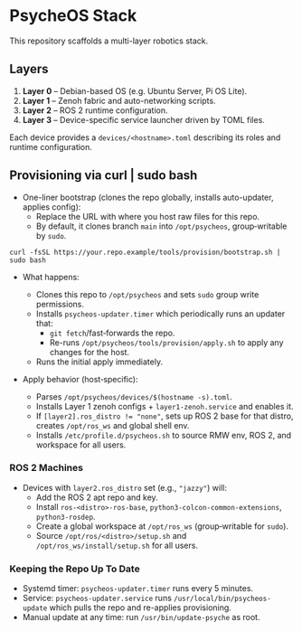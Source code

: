 # PsycheOS Stack

This repository scaffolds a multi-layer robotics stack.

## Layers

1. **Layer 0** – Debian-based OS (e.g. Ubuntu Server, Pi OS Lite).
2. **Layer 1** – Zenoh fabric and auto-networking scripts.
3. **Layer 2** – ROS 2 runtime configuration.
4. **Layer 3** – Device-specific service launcher driven by TOML files.

Each device provides a `devices/<hostname>.toml` describing its roles and
runtime configuration.

## Provisioning via curl | sudo bash

- One-liner bootstrap (clones the repo globally, installs auto-updater, applies config):
  - Replace the URL with where you host raw files for this repo.
  - By default, it clones branch `main` into `/opt/psycheos`, group‑writable by `sudo`.

```
curl -fsSL https://your.repo.example/tools/provision/bootstrap.sh | sudo bash
```

- What happens:
  - Clones this repo to `/opt/psycheos` and sets `sudo` group write permissions.
  - Installs `psycheos-updater.timer` which periodically runs an updater that:
    - `git fetch`/fast‑forwards the repo.
    - Re-runs `/opt/psycheos/tools/provision/apply.sh` to apply any changes for the host.
  - Runs the initial apply immediately.

- Apply behavior (host‑specific):
  - Parses `/opt/psycheos/devices/$(hostname -s).toml`.
  - Installs Layer 1 zenoh configs + `layer1-zenoh.service` and enables it.
  - If `[layer2].ros_distro != "none"`, sets up ROS 2 base for that distro, creates `/opt/ros_ws` and global shell env.
  - Installs `/etc/profile.d/psycheos.sh` to source RMW env, ROS 2, and workspace for all users.

### ROS 2 Machines

- Devices with `layer2.ros_distro` set (e.g., `"jazzy"`) will:
  - Add the ROS 2 apt repo and key.
  - Install `ros-<distro>-ros-base`, `python3-colcon-common-extensions`, `python3-rosdep`.
  - Create a global workspace at `/opt/ros_ws` (group‑writable for `sudo`).
  - Source `/opt/ros/<distro>/setup.sh` and `/opt/ros_ws/install/setup.sh` for all users.

### Keeping the Repo Up To Date

- Systemd timer: `psycheos-updater.timer` runs every 5 minutes.
- Service: `psycheos-updater.service` runs `/usr/local/bin/psycheos-update` which pulls the repo and re-applies provisioning.
 - Manual update at any time: run `/usr/bin/update-psyche` as root.
